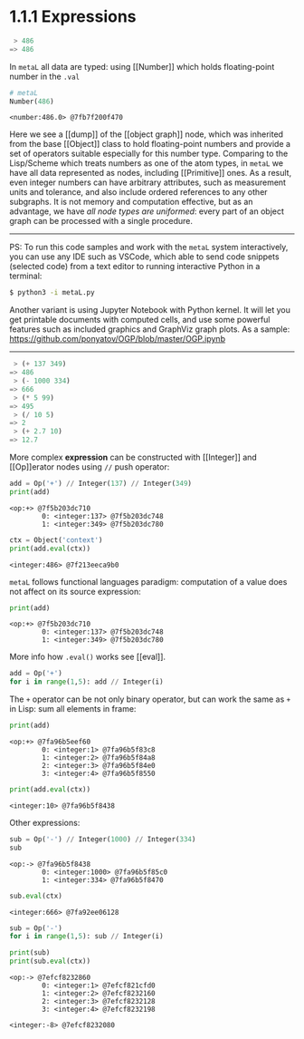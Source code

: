 # 1.1.1  Expressions

```lisp
 > 486
=> 486
```
In `metaL` all data are typed: using [[Number]] which holds floating-point number in the `.val`
```py
# metaL
Number(486)
```
```
<number:486.0> @7fb7f200f470
```
Here we see a [[dump]] of the [[object graph]] node, which was inherited from the base [[Object]] class to hold floating-point numbers and provide a set of operators suitable especially for this number type. Comparing to the Lisp/Scheme which treats numbers as one of the atom types, in `metaL` we have all data represented as nodes, including [[Primitive]] ones. As a result, even integer numbers can have arbitrary attributes, such as measurement units and tolerance, and also include ordered references to any other subgraphs. It is not memory and computation effective, but as an advantage, we have *all node types are uniformed*: every part of an object graph can be processed with a single procedure.

***
PS: To run this code samples and work with the `metaL` system interactively, you can use any IDE such as VSCode, which able to send code snippets (selected code) from a text editor to running interactive Python in a terminal:
```sh
$ python3 -i metaL.py
```
Another variant is using Jupyter Notebook with Python kernel. It will let you get printable documents with computed cells, and use some powerful features such as included graphics and GraphViz graph plots. As a sample: https://github.com/ponyatov/OGP/blob/master/OGP.ipynb

***

```lisp
 > (+ 137 349)
=> 486
 > (- 1000 334)
=> 666
 > (* 5 99)
=> 495
 > (/ 10 5)
=> 2
 > (+ 2.7 10)
=> 12.7
```

More complex **expression** can be constructed with [[Integer]] and [[Op]]erator nodes using `//` push operator:
```py
add = Op('+') // Integer(137) // Integer(349)
print(add)
```
```
<op:+> @7f5b203dc710
        0: <integer:137> @7f5b203dc748
        1: <integer:349> @7f5b203dc780
```
```py
ctx = Object('context')
print(add.eval(ctx))
```
```
<integer:486> @7f213eeca9b0
```
`metaL` follows functional languages paradigm: computation of a value does not affect on its source expression:
```py
print(add)
```
```
<op:+> @7f5b203dc710
        0: <integer:137> @7f5b203dc748
        1: <integer:349> @7f5b203dc780
```
More info how `.eval()` works see [[eval]].

```py
add = Op('+')
for i in range(1,5): add // Integer(i)
```
The `+` operator can be not only binary operator, but can work the same as `+` in Lisp: sum all elements in frame:
```py
print(add)
```
```
<op:+> @7fa96b5eef60
        0: <integer:1> @7fa96b5f83c8
        1: <integer:2> @7fa96b5f84a8
        2: <integer:3> @7fa96b5f84e0
        3: <integer:4> @7fa96b5f8550
```
```py
print(add.eval(ctx))
```
```
<integer:10> @7fa96b5f8438
```
Other expressions:
```py
sub = Op('-') // Integer(1000) // Integer(334)
sub
```
```
<op:-> @7fa96b5f8438
        0: <integer:1000> @7fa96b5f85c0
        1: <integer:334> @7fa96b5f8470
```
```py
sub.eval(ctx)
```
```
<integer:666> @7fa92ee06128
```

```py
sub = Op('-')
for i in range(1,5): sub // Integer(i)

print(sub)
print(sub.eval(ctx))
```
```
<op:-> @7efcf8232860
        0: <integer:1> @7efcf821cfd0
        1: <integer:2> @7efcf8232160
        2: <integer:3> @7efcf8232128
        3: <integer:4> @7efcf8232198

<integer:-8> @7efcf8232080
```
